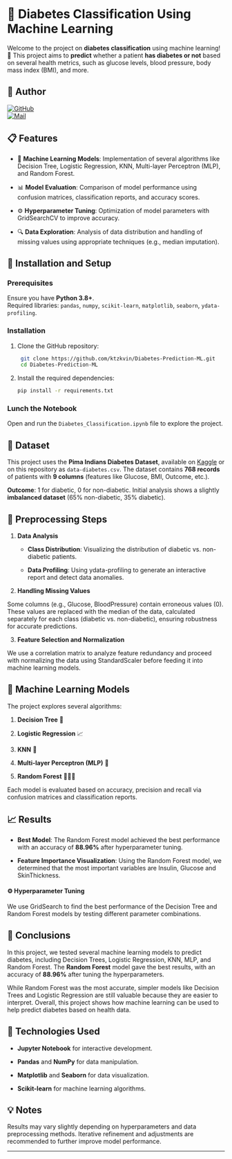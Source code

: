 # 🧠 Diabetes Classification Using Machine Learning

Welcome to the project on **diabetes classification** using machine learning! 
🚀 This project aims to **predict** whether a patient **has diabetes or not** based on several health metrics, such as glucose levels, blood pressure, body mass index (BMI), and more.

## 👤 Author
[![GitHub](https://img.shields.io/badge/GitHub-ktzkvin-blue?logo=github&style=flat-square)](https://github.com/ktzkvin)  
[![Mail](https://img.shields.io/badge/Email-kevin.kurtz@efrei.net-blue?logo=gmail&style=flat-square)](mailto:kevin.kurtz@efrei.net)


## 📋 Features

- 🤖 **Machine Learning Models**: Implementation of several algorithms like Decision Tree, Logistic Regression, KNN, Multi-layer Perceptron (MLP), and Random Forest.

- 📊 **Model Evaluation**: Comparison of model performance using confusion matrices, classification reports, and accuracy scores.

- ⚙️ **Hyperparameter Tuning**: Optimization of model parameters with GridSearchCV to improve accuracy.

- 🔍 **Data Exploration**: Analysis of data distribution and handling of missing values using appropriate techniques (e.g., median imputation).

## 🚀 Installation and Setup

### Prerequisites

Ensure you have **Python 3.8+**. <br>
Required libraries: `pandas`, `numpy`, `scikit-learn`, `matplotlib`, `seaborn`, `ydata-profiling`.

### Installation

1. Clone the GitHub repository:

   ```bash
    git clone https://github.com/ktzkvin/Diabetes-Prediction-ML.git
    cd Diabetes-Prediction-ML

2. Install the required dependencies:

   ```bash
   pip install -r requirements.txt

### Lunch the Notebook

Open and run the `Diabetes_Classification.ipynb` file to explore the project.

## 💾 Dataset

This project uses the **Pima Indians Diabetes Dataset**, available on [Kaggle](https://www.kaggle.com/datasets/uciml/pima-indians-diabetes-database) or on this repository as `data-diabetes.csv`. The dataset contains **768 records** of patients with **9 columns** (features like Glucose, BMI, Outcome, etc.).

**Outcome**: 1 for diabetic, 0 for non-diabetic.
Initial analysis shows a slightly **imbalanced dataset** (65% non-diabetic, 35% diabetic).

## 🔧 Preprocessing Steps
1. **Data Analysis**

    - **Class Distribution**: Visualizing the distribution of diabetic vs. non-diabetic patients.

    - **Data Profiling**: Using ydata-profiling to generate an interactive report and detect data anomalies.

2. **Handling Missing Values** 

Some columns (e.g., Glucose, BloodPressure) contain erroneous values (0). These values are replaced with the median of the data, calculated separately for each class (diabetic vs. non-diabetic), ensuring robustness for accurate predictions.

3. **Feature Selection and Normalization**

We use a correlation matrix to analyze feature redundancy and proceed with normalizing the data using StandardScaler before feeding it into machine learning models.

## 🤖 Machine Learning Models
The project explores several algorithms:

1. **Decision Tree** 🌳

2. **Logistic Regression** 📈

3. **KNN** 📍

4. **Multi-layer Perceptron (MLP)** 🧠

5. **Random Forest** 🌳🌲🌳

Each model is evaluated based on accuracy, precision and recall via confusion matrices and classification reports.

## 📈 Results

- **Best Model**: The Random Forest model achieved the best performance with an accuracy of **88.96%** after hyperparameter tuning.

- **Feature Importance Visualization**: Using the Random Forest model, we determined that the most important variables are Insulin, Glucose and SkinThickness.

#### ⚙️ Hyperparameter Tuning

We use GridSearch to find the best performance of the Decision Tree and Random Forest models by testing different parameter combinations.


## 🧠 Conclusions
In this project, we tested several machine learning models to predict diabetes, including Decision Trees, Logistic Regression, KNN, MLP, and Random Forest. The **Random Forest** model gave the best results, with an accuracy of **88.96%** after tuning the hyperparameters.

While Random Forest was the most accurate, simpler models like Decision Trees and Logistic Regression are still valuable because they are easier to interpret. Overall, this project shows how machine learning can be used to help predict diabetes based on health data.


## 🔧 Technologies Used
- **Jupyter Notebook** for interactive development.

- **Pandas** and **NumPy** for data manipulation.

- **Matplotlib** and **Seaborn** for data visualization.

- **Scikit-learn** for machine learning algorithms.

## 💡 Notes
Results may vary slightly depending on hyperparameters and data preprocessing methods. Iterative refinement and adjustments are recommended to further improve model performance.

---